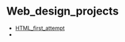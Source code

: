 # Web_design_projects

<ul>
<li><a href="HTML_first_attempt/index.html" target="_blank">HTML_first_attempt</a><li>
</ul>